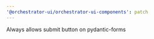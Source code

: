 ```yaml
---
'@orchestrator-ui/orchestrator-ui-components': patch
---
```


Always allows submit button on pydantic-forms

